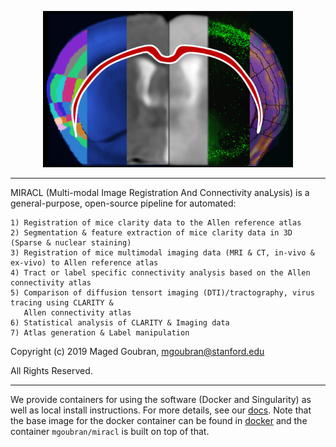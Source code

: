 <p align="center">
  <img src="docs/gallery/icon.png" alt="alt text" width="400" height="250"/>
</p>

______________

MIRACL (Multi-modal Image Registration And Connectivity anaLysis)
is a general-purpose, open-source pipeline for automated:

    1) Registration of mice clarity data to the Allen reference atlas
    2) Segmentation & feature extraction of mice clarity data in 3D (Sparse & nuclear staining)
    3) Registration of mice multimodal imaging data (MRI & CT, in-vivo & ex-vivo) to Allen reference atlas
    4) Tract or label specific connectivity analysis based on the Allen connectivity atlas
    5) Comparison of diffusion tensort imaging (DTI)/tractography, virus tracing using CLARITY &
       Allen connectivity atlas
    6) Statistical analysis of CLARITY & Imaging data
    7) Atlas generation & Label manipulation

Copyright (c) 2019 Maged Goubran, mgoubran@stanford.edu

All Rights Reserved. 

____________________________


We provide containers for using the software (Docker and Singularity) as well as
local install instructions. For more details, see our [docs](docs). Note that
the base image for the docker container can be found in [docker](docker) and
the container `mgoubran/miracl` is built on top of that.
